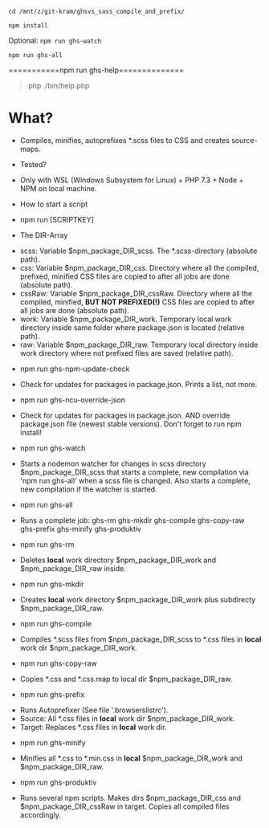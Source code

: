 `cd /mnt/z/git-kram/ghsvs_sass_compile_and_prefix/`

`npm install`

Optional: `npm run ghs-watch`

`npm run ghs-all`

===========npm run ghs-help==============
> php ./bin/help.php

# What?
- Compiles, minifies, autoprefixes *.scss files to CSS and creates source-maps.

* Tested?
- Only with WSL (Windows Subsystem for Linux) + PHP 7.3 + Node + NPM on local machine.

* How to start a script
- npm run [SCRIPTKEY]

* The DIR-Array
- scss: Variable $npm_package_DIR_scss. The *.scss-directory (absolute path).
- css: Variable $npm_package_DIR_css. Directory where all the compiled, prefixed, minified CSS files are copied to after all jobs are done (absolute path).
- cssRaw: Variable $npm_package_DIR_cssRaw. Directory where all the compiled, minified, **BUT NOT PREFIXED(!)** CSS files are copied to after all jobs are done (absolute path).
- work: Variable $npm_package_DIR_work. Temporary local work directory inside same folder where package.json is located (relative path).
- raw: Variable $npm_package_DIR_raw. Temporary local directory inside work directory where not prefixed files are saved (relative path).

* npm run ghs-npm-update-check
- Check for updates for packages in package.json. Prints a list, not more.

* npm run ghs-ncu-override-json
- Check for updates for packages in package.json. AND override package.json file (newest stable versions). Don't forget to run npm install!

* npm run ghs-watch
- Starts a nodemon watcher for changes in scss directory $npm_package_DIR_scss that starts a complete, new compilation via 'npm run ghs-all' when a scss file is changed. Also starts a complete, new compilation if the watcher is started.

* npm run ghs-all
- Runs a complete job: ghs-rm ghs-mkdir ghs-compile ghs-copy-raw ghs-prefix ghs-minify ghs-produktiv

* npm run ghs-rm
- Deletes **local** work directory $npm_package_DIR_work and $npm_package_DIR_raw inside.

* npm run ghs-mkdir
- Creates **local** work directory $npm_package_DIR_work plus subdirecty $npm_package_DIR_raw.

* npm run ghs-compile
- Compiles *.scss files from $npm_package_DIR_scss to *.css files in **local** work dir $npm_package_DIR_work.

* npm run ghs-copy-raw
- Copies *.css and *.css.map to local dir $npm_package_DIR_raw.

* npm run ghs-prefix
- Runs Autoprefixer (See file '.browserslistrc'). 
- Source: All *.css files in **local** work dir $npm_package_DIR_work. 
- Target: Replaces *.css files in **local** work dir.

* npm run ghs-minify
- Minifies all *.css to *.min.css in **local** $npm_package_DIR_work and $npm_package_DIR_raw.

* npm run ghs-produktiv
- Runs several npm scripts. Makes dirs $npm_package_DIR_css and $npm_package_DIR_cssRaw in target. Copies all compiled files accordingly.

